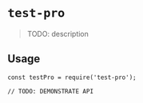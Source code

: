 # `test-pro`

> TODO: description

## Usage

```
const testPro = require('test-pro');

// TODO: DEMONSTRATE API
```
